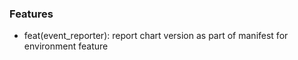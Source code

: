 ### Features
- feat(event_reporter): report chart version as part of manifest for environment feature